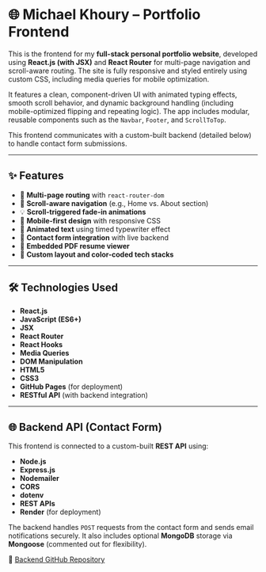 # 🌐 Michael Khoury – Portfolio Frontend

This is the frontend for my **full-stack personal portfolio website**, developed using **React.js (with JSX)** and **React Router** for multi-page navigation and scroll-aware routing. The site is fully responsive and styled entirely using custom CSS, including media queries for mobile optimization.

It features a clean, component-driven UI with animated typing effects, smooth scroll behavior, and dynamic background handling (including mobile-optimized flipping and repeating logic). The app includes modular, reusable components such as the `Navbar`, `Footer`, and `ScrollToTop`.

This frontend communicates with a custom-built backend (detailed below) to handle contact form submissions.

---

## ✨ Features

- 🔁 **Multi-page routing** with `react-router-dom`
- 🎯 **Scroll-aware navigation** (e.g., Home vs. About section)
- 💡 **Scroll-triggered fade-in animations**
- 📱 **Mobile-first design** with responsive CSS 
- 🔄 **Animated text** using timed typewriter effect
- 📨 **Contact form integration** with live backend
- 📄 **Embedded PDF resume viewer**
- 🎨 **Custom layout and color-coded tech stacks**

---

## 🛠️ Technologies Used

- **React.js**
- **JavaScript (ES6+)**
- **JSX**
- **React Router**
- **React Hooks**
- **Media Queries**
- **DOM Manipulation**
- **HTML5**
- **CSS3**
- **GitHub Pages** (for deployment)
- **RESTful API** (with backend integration)

---

## 🌐 Backend API (Contact Form)

This frontend is connected to a custom-built **REST API** using:

- **Node.js**
- **Express.js**
- **Nodemailer**
- **CORS**
- **dotenv**
- **REST APIs**
- **Render** (for deployment)

The backend handles `POST` requests from the contact form and sends email notifications securely. It also includes optional **MongoDB** storage via **Mongoose** (commented out for flexibility).

🔗 [Backend GitHub Repository](https://github.com/Michael-Khoury/contact-api) 





